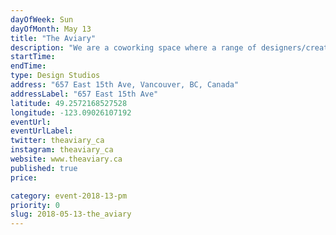 ```yaml
---
dayOfWeek: Sun
dayOfMonth: May 13
title: "The Aviary"
description: "We are a coworking space where a range of designers/creatives share the studio together. We will have some type of installation/exhibit on display.<br> "
startTime: 
endTime: 
type: Design Studios
address: "657 East 15th Ave, Vancouver, BC, Canada"
addressLabel: "657 East 15th Ave"
latitude: 49.2572168527528
longitude: -123.09026107192
eventUrl: 
eventUrlLabel: 
twitter: theaviary_ca
instagram: theaviary_ca
website: www.theaviary.ca
published: true
price: 

category: event-2018-13-pm
priority: 0
slug: 2018-05-13-the_aviary
---
```

